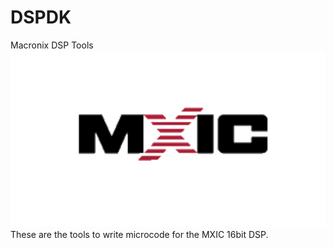 # DSPDK
 Macronix DSP Tools
![alt text](https://github.com/MiloCharmingMagician/DSPDK/blob/master/mxic.png?raw=true)
 These are the tools to write microcode for the MXIC 16bit DSP.

